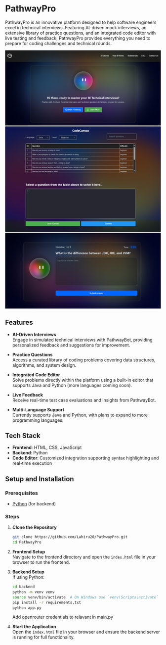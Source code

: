 # PathwayPro

PathwayPro is an innovative platform designed to help software engineers excel in technical interviews. Featuring AI-driven mock interviews, an extensive library of practice questions, and an integrated code editor with live testing and feedback, PathwayPro provides everything you need to prepare for coding challenges and technical rounds.

![Local Image](./img/home.png)
![Local Image](./img/codecanvas.png)
![Local Image](./img/interview.png)

## Features

- **AI-Driven Interviews**  
  Engage in simulated technical interviews with PathwayBot, providing personalized feedback and suggestions for improvement.

- **Practice Questions**  
  Access a curated library of coding problems covering data structures, algorithms, and system design.

- **Integrated Code Editor**  
  Solve problems directly within the platform using a built-in editor that supports Java and Python (more languages coming soon).  

- **Live Feedback**  
  Receive real-time test case evaluations and insights from PathwayBot.

- **Multi-Language Support**  
  Currently supports Java and Python, with plans to expand to more programming languages.

## Tech Stack

- **Frontend**: HTML, CSS, JavaScript  
- **Backend**: Python
- **Code Editor**: Customized integration supporting syntax highlighting and real-time execution  

## Setup and Installation

### Prerequisites
- [Python](https://www.python.org/) (for backend)

### Steps

1. **Clone the Repository**  
   ```bash
   git clone https://github.com/Lahiru20/PathwayPro.git
   cd PathwayPro
   ```

2. **Frontend Setup**  
   Navigate to the frontend directory and open the `index.html` file in your browser to run the frontend.

3. **Backend Setup**  
   If using Python:
   ```bash
   cd backend
   python -m venv venv
   source venv/bin/activate  # On Windows use `venv\Scripts\activate`
   pip install -r requirements.txt
   python app.py
   ```

   Add openrouter credentials to relavant in main.py


5. **Start the Application**  
   Open the `index.html` file in your browser and ensure the backend server is running for full functionality.
